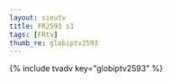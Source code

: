 ```yaml
--- 
layout: sieutv
title: FR2593 s1
tags: [FRtv]
thumb_re: globiptv2593
---
```

{% include tvadv key="globiptv2593" %} 
